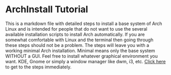 # ArchInstall Tutorial

This is a markdown file with detailed steps to install a base system of Arch Linux and is intended for people that do not want to use the several available installation scripts to install Arch automatically.
If you are somewhat comfortable with Linux and the terminal then going through these steps should not be a problem.
The steps will leave you with a working minimal Arch installation. Minimal means only the base system WITHOUT a GUI. Feel free to install whatever graphical environment you want. KDE, Gnome or simply a window manager like dwm, i3, etc. 
[Click here](arch-install.md) to get to the steps immediately.